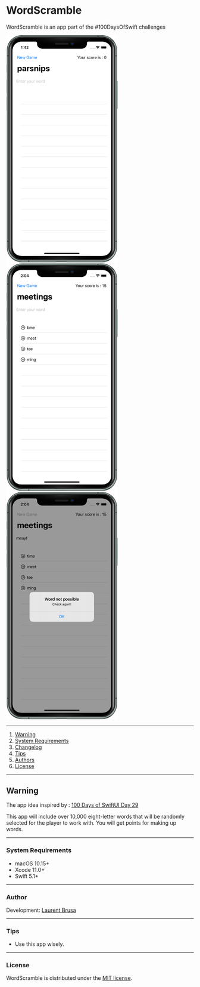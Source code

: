 # WordScramble

WordScramble is an app part of the #100DaysOfSwift challenges

<img src="WordScramble/WordScramble2.png" width="300" />
<img src="WordScramble/WordScramble3.png" width="300" />
<img src="WordScramble/WordScramble4.png" width="300" />


---

1. [Warning](#warning)
2. [System Requirements](#system-requirements)
3. [Changelog](https://github.com/yo-op/sketchcachecleaner/blob/master/CHANGELOG.md)
4. [Tips](#tips)
5. [Authors](#authors)
6. [License](#license)

---

## Warning

The app idea inspired by : [100 Days of SwiftUI Day 29](https://www.hackingwithswift.com/100/swiftui/29)

This app will include over 10,000 eight-letter words that will be randomly selected for the player to work with.  You will get points for making up words.

---

### System Requirements

- macOS 10.15+
- Xcode 11.0+
- Swift 5.1+

---

### Author

Development: [Laurent Brusa](https://twitter.com/wrmultitudes)

---

### Tips

- Use this app wisely.

---

### License

WordScramble is distributed under the [MIT license]().
